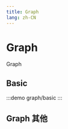 ```yaml
--- 
title: Graph
lang: zh-CN
---
```


# Graph

Graph


## Basic

:::demo 
graph/basic
:::

## Graph 其他
